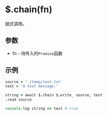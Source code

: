 # $.chain(fn)

链式调用。

## 参数

- fn - 待传入的`Promise`函数

## 示例

```coffeescript
source = './temp/test.txt'
text = 'A test message.'

string = await $.chain $.write_ source, text
.read source

console.log string == text # true
```
